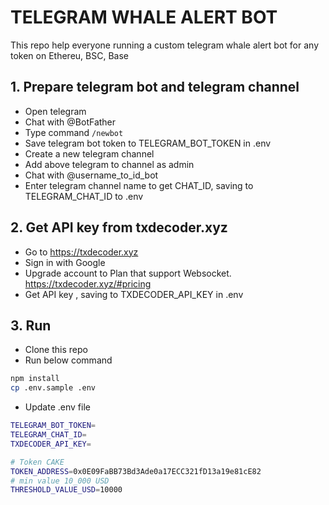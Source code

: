 # TELEGRAM WHALE ALERT BOT
This repo help everyone running a custom telegram whale alert bot for any token on Ethereu, BSC, Base

## 1. Prepare telegram bot and telegram channel
- Open telegram
- Chat with @BotFather
- Type command `/newbot`
- Save telegram bot token to TELEGRAM_BOT_TOKEN in .env
- Create a new telegram channel
- Add above telegram to channel as admin
- Chat with @username_to_id_bot
- Enter telegram channel name to get CHAT_ID, saving to TELEGRAM_CHAT_ID to .env

## 2. Get API key from txdecoder.xyz
- Go to https://txdecoder.xyz
- Sign in with Google
- Upgrade account to Plan that support Websocket. https://txdecoder.xyz/#pricing
- Get API key , saving to TXDECODER_API_KEY in .env

## 3. Run
- Clone this repo
- Run below command

```bash
npm install
cp .env.sample .env
```

- Update .env file
```bash
TELEGRAM_BOT_TOKEN=
TELEGRAM_CHAT_ID=
TXDECODER_API_KEY=

# Token CAKE
TOKEN_ADDRESS=0x0E09FaBB73Bd3Ade0a17ECC321fD13a19e81cE82
# min value 10_000 USD
THRESHOLD_VALUE_USD=10000
```